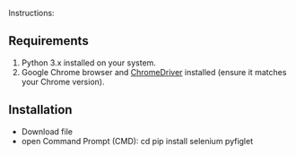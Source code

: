 
Instructions:

## Requirements
1. Python 3.x installed on your system.
2. Google Chrome browser and [ChromeDriver](https://chromedriver.chromium.org/) installed (ensure it matches your Chrome version).
  
## Installation
  - Download file
  - open Command Prompt (CMD):
    cd <path-to-the-folder-with-script>
    pip install selenium pyfiglet


